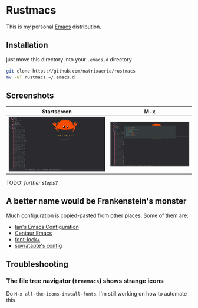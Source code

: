 # Rustmacs

This is my personal [Emacs](https://www.gnu.org/software/emacs/) distribution.

## Installation

just move this directory into your `.emacs.d` directory

```sh
git clone https://github.com/natrixaeria/rustmacs
mv -uT rustmacs ~/.emacs.d
```

## Screenshots

Startscreen | M-x
:-:|:-:
![the dashboard](./screenshots/startscreen.png) | ![the m-x prompt](./screenshots/m-x.png)

TODO: *further steps?*

## A better name would be Frankenstein's monster

Much configuration is copied-pasted from other places.
Some of them are:

* [Ian's Emacs Configuration](https://github.com/ianpan870102/.personal-emacs.d)
* [Centaur Emacs](https://github.com/seagle0128/.emacs.d)
* [font-lock+](https://www.emacswiki.org/emacs/font-lock%2b.el)
* [suvratapte's config](https://github.com/suvratapte/dot-emacs-dot-d)

## Troubleshooting

### The file tree navigator (`treemacs`) shows strange icons

Do `M-x all-the-icons-install-fonts`. I'm still working on how to automate this

